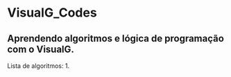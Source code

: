 # VisualG_Codes
## Aprendendo algoritmos e lógica de programação com o VisualG.

Lista de algoritmos:
1. 
